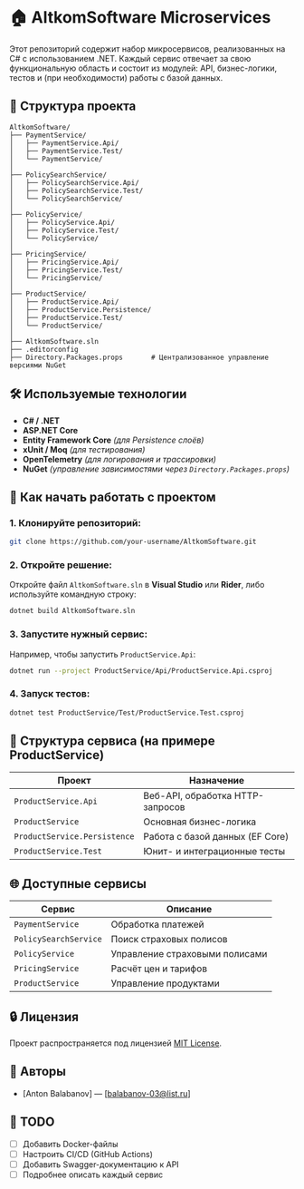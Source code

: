 # 🏠 AltkomSoftware Microservices

Этот репозиторий содержит набор микросервисов, реализованных на C# с использованием .NET. Каждый сервис отвечает за свою функциональную область и состоит из модулей: API, бизнес-логики, тестов и (при необходимости) работы с базой данных.

## 📂 Структура проекта

```
AltkomSoftware/
├── PaymentService/
│   ├── PaymentService.Api/
│   ├── PaymentService.Test/
│   └── PaymentService/
│
├── PolicySearchService/
│   ├── PolicySearchService.Api/
│   ├── PolicySearchService.Test/
│   └── PolicySearchService/
│
├── PolicyService/
│   ├── PolicyService.Api/
│   ├── PolicyService.Test/
│   └── PolicyService/
│
├── PricingService/
│   ├── PricingService.Api/
│   ├── PricingService.Test/
│   └── PricingService/
│
├── ProductService/
│   ├── ProductService.Api/
│   ├── ProductService.Persistence/
│   ├── ProductService.Test/
│   └── ProductService/
│
├── AltkomSoftware.sln
├── .editorconfig
├── Directory.Packages.props       # Централизованное управление версиями NuGet
```

## 🛠️ Используемые технологии

- **C# / .NET**
- **ASP.NET Core**
- **Entity Framework Core** *(для Persistence слоёв)*
- **xUnit / Moq** *(для тестирования)*
- **OpenTelemetry** *(для логирования и трассировки)*
- **NuGet** *(управление зависимостями через `Directory.Packages.props`)*

## 🚀 Как начать работать с проектом

### 1. Клонируйте репозиторий:

```bash
git clone https://github.com/your-username/AltkomSoftware.git
```

### 2. Откройте решение:

Откройте файл `AltkomSoftware.sln` в **Visual Studio** или **Rider**, либо используйте командную строку:

```bash
dotnet build AltkomSoftware.sln
```

### 3. Запустите нужный сервис:

Например, чтобы запустить `ProductService.Api`:

```bash
dotnet run --project ProductService/Api/ProductService.Api.csproj
```

### 4. Запуск тестов:

```bash
dotnet test ProductService/Test/ProductService.Test.csproj
```

## 🧪 Структура сервиса (на примере ProductService)

| Проект                  | Назначение                                  |
|------------------------|---------------------------------------------|
| `ProductService.Api`   | Веб-API, обработка HTTP-запросов           |
| `ProductService`       | Основная бизнес-логика                      |
| `ProductService.Persistence` | Работа с базой данных (EF Core)         |
| `ProductService.Test`  | Юнит- и интеграционные тесты               |

## 🌐 Доступные сервисы

| Сервис                | Описание                                              |
|----------------------|-------------------------------------------------------|
| `PaymentService`     | Обработка платежей                                   |
| `PolicySearchService`| Поиск страховых полисов                              |
| `PolicyService`      | Управление страховыми полисами                      |
| `PricingService`     | Расчёт цен и тарифов                                 |
| `ProductService`     | Управление продуктами                                |


## 🔒 Лицензия

Проект распространяется под лицензией [MIT License](LICENSE).

## 👥 Авторы

- [Anton Balabanov] — [balabanov-03@list.ru]

## 📝 TODO

- [ ] Добавить Docker-файлы
- [ ] Настроить CI/CD (GitHub Actions)
- [ ] Добавить Swagger-документацию к API
- [ ] Подробнее описать каждый сервис
